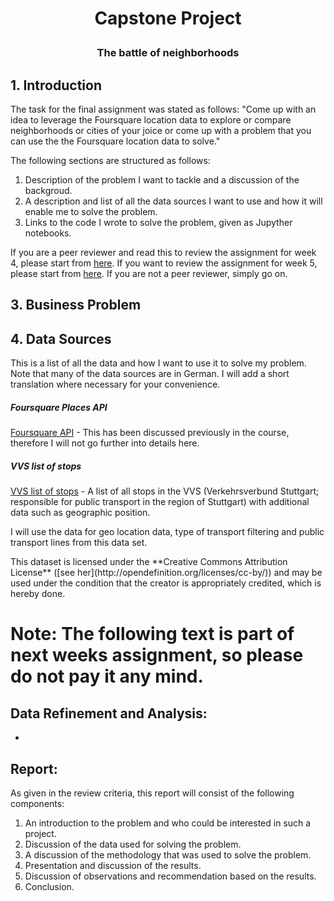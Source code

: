 # <p align="center">Capstone Project</p>
### <p align="center">The battle of neighborhoods</p>

## 1. Introduction
The task for the final assignment was stated as follows: 
"Come up with an idea to leverage the Foursquare location data to explore or compare neighborhoods or cities of your joice or come up with a problem that you can use the the Foursquare location data to solve."

The following sections are structured as follows:

1. Description of the problem I want to tackle and a discussion of the backgroud.
2. A description and list of all the data sources I want to use and how it will enable me to solve the problem.
3. Links to the code I wrote to solve the problem, given as Jupyther notebooks.

If you are a peer reviewer and read this to review the assignment for week 4, please start from [here](#jump_point_week_5). If you want to review the assignment for week 5, please start from [here](#jump_point_week_6). If you are not a peer reviewer, simply go on.

<a name="jump_point_week_5"></a>
## 3. Business Problem

## 4. Data Sources
This is a list of all the data and how I want to use it to solve my problem. Note that many of the data sources are in German. I will add a short translation where necessary for your convenience.

##### Foursquare Places API
[Foursquare API](https://foursquare.com/) - This has been discussed previously in the course, therefore I will not go further into details here.
##### VVS list of stops
 [VVS list of stops](https://www.openvvs.de/dataset/haltestellen/resource/d87d1f01-5c14-4d08-8452-e405a6472ab4) - A list of all stops in the VVS (Verkehrsverbund Stuttgart; responsible for public transport in the region of Stuttgart) with additional data such as geographic position.
<p>I will use the data for geo location data, type of transport filtering and public transport lines from this data set.</p>
<p>This dataset is licensed under the **Creative Commons Attribution License** ([see her](http://opendefinition.org/licenses/cc-by/)) and may be used under the condition that the creator is appropriately credited, which is hereby done.</p>









# Note: The following text is part of next weeks assignment, so please do not pay it any mind.

<a name="jump_point_week_6"></a>
## Data Refinement and Analysis: 
-
## Report:
As given in the review criteria, this report will consist of the following components:
1. An introduction to the problem and who could be interested in such a project.
2. Discussion of the data used for solving the problem.
3. A discussion of the methodology that was used to solve the problem.
4. Presentation and discussion of the results.
5. Discussion of observations and recommendation based on the results.
6. Conclusion.
